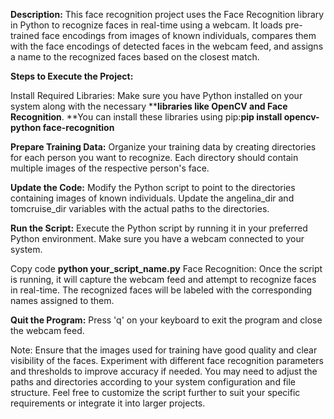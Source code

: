 **Description:**
This face recognition project uses the Face Recognition library in Python to recognize faces in real-time using a webcam. It loads pre-trained face encodings from images of known individuals, compares them with the face encodings of detected faces in the webcam feed, and assigns a name to the recognized faces based on the closest match.

**Steps to Execute the Project:**

Install Required Libraries:
Make sure you have Python installed on your system along with the necessary ****libraries like OpenCV and Face Recognition**. **You can install these libraries using pip:**pip install opencv-python face-recognition**


**Prepare Training Data:**
Organize your training data by creating directories for each person you want to recognize. Each directory should contain multiple images of the respective person's face.

**Update the Code:**
Modify the Python script to point to the directories containing images of known individuals. Update the angelina_dir and tomcruise_dir variables with the actual paths to the directories.

**Run the Script:**
Execute the Python script by running it in your preferred Python environment. Make sure you have a webcam connected to your system.

Copy code
**python your_script_name.py**
Face Recognition:
Once the script is running, it will capture the webcam feed and attempt to recognize faces in real-time. The recognized faces will be labeled with the corresponding names assigned to them.

**Quit the Program:**
Press 'q' on your keyboard to exit the program and close the webcam feed.

Note:
Ensure that the images used for training have good quality and clear visibility of the faces.
Experiment with different face recognition parameters and thresholds to improve accuracy if needed.
You may need to adjust the paths and directories according to your system configuration and file structure.
Feel free to customize the script further to suit your specific requirements or integrate it into larger projects.
